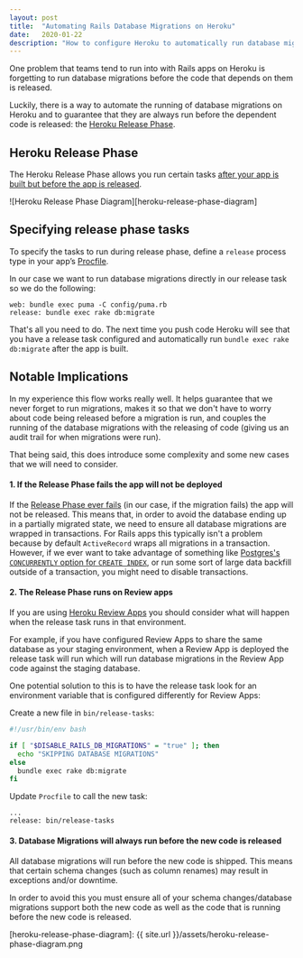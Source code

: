 ```yaml
---
layout: post
title:  "Automating Rails Database Migrations on Heroku"
date:   2020-01-22
description: "How to configure Heroku to automatically run database migrations for a Rails app during deployment"
---
```


One problem that teams tend to run into with Rails apps on Heroku is forgetting to run database migrations before the code that depends on them is released.

Luckily, there is a way to automate the running of database migrations on Heroku and to guarantee that they are always run before the dependent code is released: the [Heroku Release Phase][heroku-release-phase].

## Heroku Release Phase
The Heroku Release Phase allows you run certain tasks [after your app is built but before the app is released][heroku-release-phase-when-run].

![Heroku Release Phase Diagram][heroku-release-phase-diagram]

## Specifying release phase tasks

To specify the tasks to run during release phase, define a `release` process type in your app’s [Procfile][heroku-procfile].

In our case we want to run database migrations directly in our release task so we do the following:
```
web: bundle exec puma -C config/puma.rb
release: bundle exec rake db:migrate
```

That's all you need to do. The next time you push code Heroku will see that you have a release task configured and automatically run `bundle exec rake db:migrate` after the app is built.

## Notable Implications

In my experience this flow works really well. It helps guarantee that we never forget to run migrations, makes it so that we don't have to worry about code being released before a migration is run, and couples the running of the database migrations with the releasing of code (giving us an audit trail for when migrations were run).

That being said, this does introduce some complexity and some new cases that we will need to consider.

#### 1. If the Release Phase fails the app will not be deployed

If the [Release Phase ever fails][heroku-release-phase-fail] (in our case, if the migration fails) the app will not be released. 
This means that, in order to avoid the database ending up in a partially migrated state, we need to ensure all database migrations are wrapped in transactions.
For Rails apps this typically isn't a problem because by default `ActiveRecord` wraps all migrations in a transaction.
However, if we ever want to take advantage of something like [Postgres's `CONCURRENTLY` option for `CREATE INDEX`][postgres-concurrent-indexes], or run some sort of large data backfill outside of a transaction, you might need to disable transactions.

#### 2. The Release Phase runs on Review apps
If you are using [Heroku Review Apps][heroku-review-apps] you should consider what will happen when the release task runs in that environment.

For example, if you have configured Review Apps to share the same database as your staging environment, when a Review App is deployed the release task will run which will run database migrations in the Review App code against the staging database.

One potential solution to this is to have the release task look for an environment variable that is configured differently for Review Apps:

Create a new file in `bin/release-tasks`:
```sh
#!/usr/bin/env bash

if [ "$DISABLE_RAILS_DB_MIGRATIONS" = "true" ]; then
  echo "SKIPPING DATABASE MIGRATIONS"
else
  bundle exec rake db:migrate
fi
```

Update `Procfile` to call the new task:
```
...
release: bin/release-tasks
```

#### 3. Database Migrations will always run before the new code is released
All database migrations will run before the new code is shipped. 
This means that certain schema changes (such as column renames) may result in exceptions and/or downtime.

In order to avoid this you must ensure all of your schema changes/database migrations support both the new code as well as the code that is running before the new code is released.

[heroku-procfile]: https://devcenter.heroku.com/articles/procfile
[heroku-release-phase]: https://devcenter.heroku.com/articles/release-phase
[heroku-release-phase-when-run]: https://devcenter.heroku.com/articles/release-phase#when-does-the-release-command-run
[heroku-release-phase-fail]: https://devcenter.heroku.com/articles/release-phase#release-command-failure
[postgres-concurrent-indexes]: https://thoughtbot.com/blog/how-to-create-postgres-indexes-concurrently-in
[heroku-review-apps]: https://devcenter.heroku.com/articles/github-integration-review-apps

[heroku-release-phase-diagram]: {{ site.url }}/assets/heroku-release-phase-diagram.png
